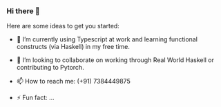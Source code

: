 ### Hi there 👋

Here are some ideas to get you started:

- 🔭 I’m currently using Typescript at work and learning functional constructs (via Haskell) in my free time.
- 👯 I’m looking to collaborate on working through Real World Haskell or contributing to Pytorch.

- 📫 How to reach me: (+91) 7384449875
- ⚡ Fun fact: ...
